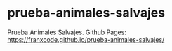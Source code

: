 # prueba-animales-salvajes
Prueba Animales Salvajes.
Github Pages: https://franxcode.github.io/prueba-animales-salvajes/
